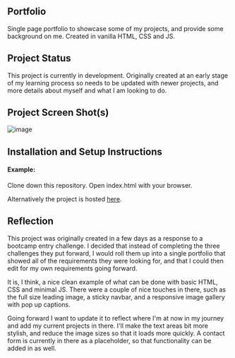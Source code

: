 ## Portfolio

Single page portfolio to showcase some of my projects, and provide some background on me.  Created in vanilla HTML, CSS and JS.

## Project Status

This project is currently in development.  Originally created at an early stage of my learning process so needs to be updated with newer projects, and more details about myself and what I am looking to do.

## Project Screen Shot(s)

![image](https://user-images.githubusercontent.com/64267174/106154896-01da8500-6178-11eb-8ad5-825016b808f1.png)

## Installation and Setup Instructions

#### Example:  

Clone down this repository.  Open index.html with your browser.  

Alternatively the project is hosted [here](https://josephfletcher.co.uk/portfolio).

## Reflection

This project was originally created in a few days as a response to a bootcamp entry challenge.  I decided that instead of completing the three challenges they put forward, I would roll them up into a single portfolio that showed all of the requirements they were looking for, and that I could then edit for my own requirements going forward. 

It is, I think, a nice clean example of what can be done with basic HTML, CSS and minimal JS.  There were a couple of nice touches in there, such as the full size leading image, a sticky navbar, and a responsive image gallery with pop up captions.  

Going forward I want to update it to reflect where I'm at now in my journey and add my current projects in there.  I'll make the text areas bit more stylish, and reduce the image sizes so that it loads more quickly.  A contact form is currently in there as a placeholder, so that functionality can be added in as well.

